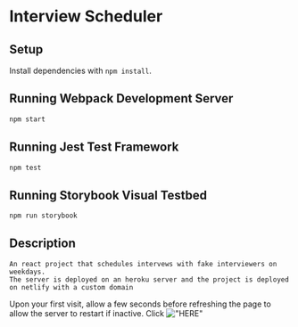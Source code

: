 # Interview Scheduler

## Setup

Install dependencies with `npm install`.

## Running Webpack Development Server

```sh
npm start
```

## Running Jest Test Framework

```sh
npm test
```

## Running Storybook Visual Testbed

```sh
npm run storybook
```
## Description
```
An react project that schedules intervews with fake interviewers on weekdays.
The server is deployed on an heroku server and the project is deployed on netlify with a custom domain
```
Upon your first visit, allow a few seconds before refreshing the page to allow the server to restart if inactive. Click !["HERE"](interview-scheduler-lh.netlify.app)